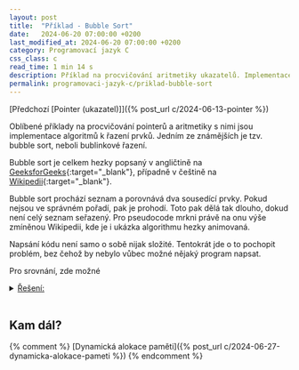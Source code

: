 ```yaml
---
layout: post
title:  "Příklad - Bubble Sort"
date:   2024-06-20 07:00:00 +0200
last_modified_at: 2024-06-20 07:00:00 +0200
category: Programovací jazyk C
css_class: c
read_time: 1 min 14 s
description: Příklad na procvičování aritmetiky ukazatelů. Implementace bublinkového řazení.
permalink: programovaci-jazyk-c/priklad-bubble-sort
---
```


[Předchozí [Pointer (ukazatel)]]({% post_url c/2024-06-13-pointer %})

Oblíbené příklady na procvičování pointerů a aritmetiky s nimi jsou implementace algoritmů k řazení prvků. Jedním ze známějších je tzv. bubble sort, neboli bublinkové řazení.

Bubble sort je celkem hezky popsaný v angličtině na [GeeksforGeeks](https://www.geeksforgeeks.org/bubble-sort/){:target="_blank"}, případně v češtině na [Wikipedii](https://cs.wikipedia.org/wiki/Bublinkov%C3%A9_%C5%99azen%C3%AD){:target="_blank"}.

Bubble sort prochází seznam a porovnává dva sousedící prvky. Pokud nejsou ve správném pořadí, pak je prohodí. Toto pak dělá tak dlouho, dokud není celý seznam seřazený. Pro pseudocode mrkni právě na onu výše zmíněnou Wikipedii, kde je i ukázka algorithmu hezky animovaná.

Napsání kódu není samo o sobě nijak složité. Tentokrát jde o to pochopit problém, bez čehož by nebylo vůbec možné nějaký program napsat.

Pro srovnání, zde možné
  <details>
    <summary><u>Řešení:</u></summary>
<br />
{% highlight c %}
#include<stdio.h>

#define VELIKOST_POLE 5

void vytiskniPole(int* pole, int size)
{
  for (int i = 0; i < size; i++)
  {
    printf("[%2d] ", *(pole+i));
  }
  printf("\n");
}

void zamena(int* a, int* b)
{
  int tmp = *a;
  *a = *b;
  *b = tmp;
}

void bubbleSort(int* pole, int size)
{
  int serazeno = 1;
  do{
    serazeno = 1;

    for (int i = 0; i < size - 1; i++)
    {
      if (pole[i] > pole[i+1])
      {
        zamena(pole + i, pole + i + 1);
        serazeno = 0;
      }
    }
  } while(serazeno != 1);  
}

int main(void)
{
  int pole[VELIKOST_POLE] = { 12, 11, 13, 5, 6 };
  vytiskniPole(pole, VELIKOST_POLE);
  bubbleSort(pole, VELIKOST_POLE);
  vytiskniPole(pole, VELIKOST_POLE);

  return 0;
} {% endhighlight %}

(<a href="https://github.com/wild-karoline/C/blob/main/15-bubble-sort/bubblesort.c" target="_blank">Odkaz na GitHub</a>)
<br /><br />

</details>
<br />

## Kam dál?

{% comment %} [Dynamická alokace paměti]({% post_url c/2024-06-27-dynamicka-alokace-pameti %}) {% endcomment %}

